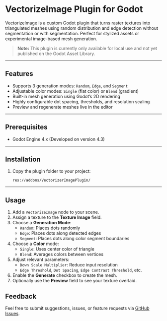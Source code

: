 # VectorizeImage Plugin for Godot

VectorizeImage is a custom Godot plugin that turns raster textures into triangulated meshes using random distribution and edge detection without segmentation or with segmentation. Perfect for stylized assets or experimental image-based mesh generation.

> **Note:** This plugin is currently only available for local use and not yet published on the Godot Asset Library.

---

## Features

- Supports 3 generation modes: `Random`, `Edge`, and `Segment`
- Adjustable color modes: `Single` (flat color) or `Blend` (gradient)
- Built-in mesh generation using Godot’s 2D rendering
- Highly configurable dot spacing, thresholds, and resolution scaling
- Preview and regenerate meshes live in the editor

---

## Prerequisites

- Godot Engine 4.x (Developed on version 4.3)

---

## Installation

1. Copy the plugin folder to your project:
   ```
   res://addons/VectorizerImagePlugin/
   ```

---

## Usage

1. Add a `VectorizeImage` node to your scene.
2. Assign a texture to the **Texture Image** field.
3. Choose a **Generation Mode**:
   - `Random`: Places dots randomly
   - `Edge`: Places dots along detected edges
   - `Segment`: Places dots along color segment boundaries
4. Choose a **Color** mode:
   - `Single`: Uses center color of triangle
   - `Blend`: Averages colors between vertices
5. Adjust relevant parameters:
   - `Down Scale Multiplier`: Reduce input resolution
   - `Edge Threshold`, `Dot Spacing`, `Edge Contrast Threshold`, etc.
6. Enable the **Generate** checkbox to create the mesh.
7. Optionally use the **Preview** field to see your texture overlaid.

## Feedback

Feel free to submit suggestions, issues, or feature requests via [GitHub Issues](https://github.com/your-repo/issues).

